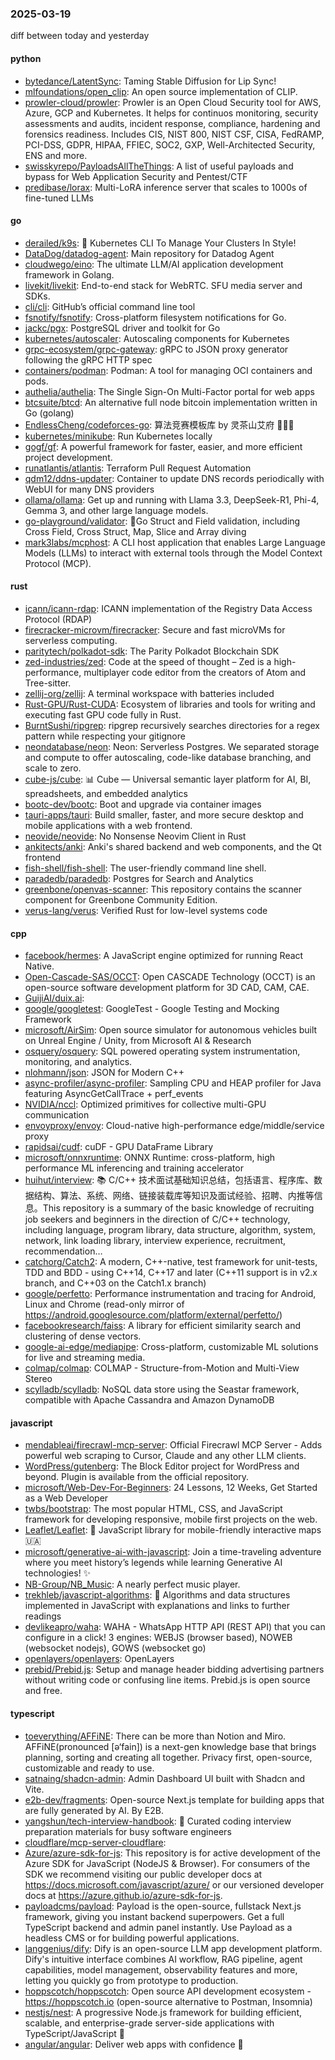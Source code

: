 ### 2025-03-19
diff between today and yesterday

#### python
* [bytedance/LatentSync](https://github.com/bytedance/LatentSync): Taming Stable Diffusion for Lip Sync!
* [mlfoundations/open_clip](https://github.com/mlfoundations/open_clip): An open source implementation of CLIP.
* [prowler-cloud/prowler](https://github.com/prowler-cloud/prowler): Prowler is an Open Cloud Security tool for AWS, Azure, GCP and Kubernetes. It helps for continuos monitoring, security assessments and audits, incident response, compliance, hardening and forensics readiness. Includes CIS, NIST 800, NIST CSF, CISA, FedRAMP, PCI-DSS, GDPR, HIPAA, FFIEC, SOC2, GXP, Well-Architected Security, ENS and more.
* [swisskyrepo/PayloadsAllTheThings](https://github.com/swisskyrepo/PayloadsAllTheThings): A list of useful payloads and bypass for Web Application Security and Pentest/CTF
* [predibase/lorax](https://github.com/predibase/lorax): Multi-LoRA inference server that scales to 1000s of fine-tuned LLMs

#### go
* [derailed/k9s](https://github.com/derailed/k9s): 🐶 Kubernetes CLI To Manage Your Clusters In Style!
* [DataDog/datadog-agent](https://github.com/DataDog/datadog-agent): Main repository for Datadog Agent
* [cloudwego/eino](https://github.com/cloudwego/eino): The ultimate LLM/AI application development framework in Golang.
* [livekit/livekit](https://github.com/livekit/livekit): End-to-end stack for WebRTC. SFU media server and SDKs.
* [cli/cli](https://github.com/cli/cli): GitHub’s official command line tool
* [fsnotify/fsnotify](https://github.com/fsnotify/fsnotify): Cross-platform filesystem notifications for Go.
* [jackc/pgx](https://github.com/jackc/pgx): PostgreSQL driver and toolkit for Go
* [kubernetes/autoscaler](https://github.com/kubernetes/autoscaler): Autoscaling components for Kubernetes
* [grpc-ecosystem/grpc-gateway](https://github.com/grpc-ecosystem/grpc-gateway): gRPC to JSON proxy generator following the gRPC HTTP spec
* [containers/podman](https://github.com/containers/podman): Podman: A tool for managing OCI containers and pods.
* [authelia/authelia](https://github.com/authelia/authelia): The Single Sign-On Multi-Factor portal for web apps
* [btcsuite/btcd](https://github.com/btcsuite/btcd): An alternative full node bitcoin implementation written in Go (golang)
* [EndlessCheng/codeforces-go](https://github.com/EndlessCheng/codeforces-go): 算法竞赛模板库 by 灵茶山艾府 💭💡🎈
* [kubernetes/minikube](https://github.com/kubernetes/minikube): Run Kubernetes locally
* [gogf/gf](https://github.com/gogf/gf): A powerful framework for faster, easier, and more efficient project development.
* [runatlantis/atlantis](https://github.com/runatlantis/atlantis): Terraform Pull Request Automation
* [qdm12/ddns-updater](https://github.com/qdm12/ddns-updater): Container to update DNS records periodically with WebUI for many DNS providers
* [ollama/ollama](https://github.com/ollama/ollama): Get up and running with Llama 3.3, DeepSeek-R1, Phi-4, Gemma 3, and other large language models.
* [go-playground/validator](https://github.com/go-playground/validator): 💯Go Struct and Field validation, including Cross Field, Cross Struct, Map, Slice and Array diving
* [mark3labs/mcphost](https://github.com/mark3labs/mcphost): A CLI host application that enables Large Language Models (LLMs) to interact with external tools through the Model Context Protocol (MCP).

#### rust
* [icann/icann-rdap](https://github.com/icann/icann-rdap): ICANN implementation of the Registry Data Access Protocol (RDAP)
* [firecracker-microvm/firecracker](https://github.com/firecracker-microvm/firecracker): Secure and fast microVMs for serverless computing.
* [paritytech/polkadot-sdk](https://github.com/paritytech/polkadot-sdk): The Parity Polkadot Blockchain SDK
* [zed-industries/zed](https://github.com/zed-industries/zed): Code at the speed of thought – Zed is a high-performance, multiplayer code editor from the creators of Atom and Tree-sitter.
* [zellij-org/zellij](https://github.com/zellij-org/zellij): A terminal workspace with batteries included
* [Rust-GPU/Rust-CUDA](https://github.com/Rust-GPU/Rust-CUDA): Ecosystem of libraries and tools for writing and executing fast GPU code fully in Rust.
* [BurntSushi/ripgrep](https://github.com/BurntSushi/ripgrep): ripgrep recursively searches directories for a regex pattern while respecting your gitignore
* [neondatabase/neon](https://github.com/neondatabase/neon): Neon: Serverless Postgres. We separated storage and compute to offer autoscaling, code-like database branching, and scale to zero.
* [cube-js/cube](https://github.com/cube-js/cube): 📊 Cube — Universal semantic layer platform for AI, BI, spreadsheets, and embedded analytics
* [bootc-dev/bootc](https://github.com/bootc-dev/bootc): Boot and upgrade via container images
* [tauri-apps/tauri](https://github.com/tauri-apps/tauri): Build smaller, faster, and more secure desktop and mobile applications with a web frontend.
* [neovide/neovide](https://github.com/neovide/neovide): No Nonsense Neovim Client in Rust
* [ankitects/anki](https://github.com/ankitects/anki): Anki's shared backend and web components, and the Qt frontend
* [fish-shell/fish-shell](https://github.com/fish-shell/fish-shell): The user-friendly command line shell.
* [paradedb/paradedb](https://github.com/paradedb/paradedb): Postgres for Search and Analytics
* [greenbone/openvas-scanner](https://github.com/greenbone/openvas-scanner): This repository contains the scanner component for Greenbone Community Edition.
* [verus-lang/verus](https://github.com/verus-lang/verus): Verified Rust for low-level systems code

#### cpp
* [facebook/hermes](https://github.com/facebook/hermes): A JavaScript engine optimized for running React Native.
* [Open-Cascade-SAS/OCCT](https://github.com/Open-Cascade-SAS/OCCT): Open CASCADE Technology (OCCT) is an open-source software development platform for 3D CAD, CAM, CAE.
* [GuijiAI/duix.ai](https://github.com/GuijiAI/duix.ai): 
* [google/googletest](https://github.com/google/googletest): GoogleTest - Google Testing and Mocking Framework
* [microsoft/AirSim](https://github.com/microsoft/AirSim): Open source simulator for autonomous vehicles built on Unreal Engine / Unity, from Microsoft AI & Research
* [osquery/osquery](https://github.com/osquery/osquery): SQL powered operating system instrumentation, monitoring, and analytics.
* [nlohmann/json](https://github.com/nlohmann/json): JSON for Modern C++
* [async-profiler/async-profiler](https://github.com/async-profiler/async-profiler): Sampling CPU and HEAP profiler for Java featuring AsyncGetCallTrace + perf_events
* [NVIDIA/nccl](https://github.com/NVIDIA/nccl): Optimized primitives for collective multi-GPU communication
* [envoyproxy/envoy](https://github.com/envoyproxy/envoy): Cloud-native high-performance edge/middle/service proxy
* [rapidsai/cudf](https://github.com/rapidsai/cudf): cuDF - GPU DataFrame Library
* [microsoft/onnxruntime](https://github.com/microsoft/onnxruntime): ONNX Runtime: cross-platform, high performance ML inferencing and training accelerator
* [huihut/interview](https://github.com/huihut/interview): 📚 C/C++ 技术面试基础知识总结，包括语言、程序库、数据结构、算法、系统、网络、链接装载库等知识及面试经验、招聘、内推等信息。This repository is a summary of the basic knowledge of recruiting job seekers and beginners in the direction of C/C++ technology, including language, program library, data structure, algorithm, system, network, link loading library, interview experience, recruitment, recommendation…
* [catchorg/Catch2](https://github.com/catchorg/Catch2): A modern, C++-native, test framework for unit-tests, TDD and BDD - using C++14, C++17 and later (C++11 support is in v2.x branch, and C++03 on the Catch1.x branch)
* [google/perfetto](https://github.com/google/perfetto): Performance instrumentation and tracing for Android, Linux and Chrome (read-only mirror of https://android.googlesource.com/platform/external/perfetto/)
* [facebookresearch/faiss](https://github.com/facebookresearch/faiss): A library for efficient similarity search and clustering of dense vectors.
* [google-ai-edge/mediapipe](https://github.com/google-ai-edge/mediapipe): Cross-platform, customizable ML solutions for live and streaming media.
* [colmap/colmap](https://github.com/colmap/colmap): COLMAP - Structure-from-Motion and Multi-View Stereo
* [scylladb/scylladb](https://github.com/scylladb/scylladb): NoSQL data store using the Seastar framework, compatible with Apache Cassandra and Amazon DynamoDB

#### javascript
* [mendableai/firecrawl-mcp-server](https://github.com/mendableai/firecrawl-mcp-server): Official Firecrawl MCP Server - Adds powerful web scraping to Cursor, Claude and any other LLM clients.
* [WordPress/gutenberg](https://github.com/WordPress/gutenberg): The Block Editor project for WordPress and beyond. Plugin is available from the official repository.
* [microsoft/Web-Dev-For-Beginners](https://github.com/microsoft/Web-Dev-For-Beginners): 24 Lessons, 12 Weeks, Get Started as a Web Developer
* [twbs/bootstrap](https://github.com/twbs/bootstrap): The most popular HTML, CSS, and JavaScript framework for developing responsive, mobile first projects on the web.
* [Leaflet/Leaflet](https://github.com/Leaflet/Leaflet): 🍃 JavaScript library for mobile-friendly interactive maps 🇺🇦
* [microsoft/generative-ai-with-javascript](https://github.com/microsoft/generative-ai-with-javascript): Join a time-traveling adventure where you meet history’s legends while learning Generative AI technologies! ✨
* [NB-Group/NB_Music](https://github.com/NB-Group/NB_Music): A nearly perfect music player.
* [trekhleb/javascript-algorithms](https://github.com/trekhleb/javascript-algorithms): 📝 Algorithms and data structures implemented in JavaScript with explanations and links to further readings
* [devlikeapro/waha](https://github.com/devlikeapro/waha): WAHA - WhatsApp HTTP API (REST API) that you can configure in a click! 3 engines: WEBJS (browser based), NOWEB (websocket nodejs), GOWS (websocket go)
* [openlayers/openlayers](https://github.com/openlayers/openlayers): OpenLayers
* [prebid/Prebid.js](https://github.com/prebid/Prebid.js): Setup and manage header bidding advertising partners without writing code or confusing line items. Prebid.js is open source and free.

#### typescript
* [toeverything/AFFiNE](https://github.com/toeverything/AFFiNE): There can be more than Notion and Miro. AFFiNE(pronounced [ə‘fain]) is a next-gen knowledge base that brings planning, sorting and creating all together. Privacy first, open-source, customizable and ready to use.
* [satnaing/shadcn-admin](https://github.com/satnaing/shadcn-admin): Admin Dashboard UI built with Shadcn and Vite.
* [e2b-dev/fragments](https://github.com/e2b-dev/fragments): Open-source Next.js template for building apps that are fully generated by AI. By E2B.
* [yangshun/tech-interview-handbook](https://github.com/yangshun/tech-interview-handbook): 💯 Curated coding interview preparation materials for busy software engineers
* [cloudflare/mcp-server-cloudflare](https://github.com/cloudflare/mcp-server-cloudflare): 
* [Azure/azure-sdk-for-js](https://github.com/Azure/azure-sdk-for-js): This repository is for active development of the Azure SDK for JavaScript (NodeJS & Browser). For consumers of the SDK we recommend visiting our public developer docs at https://docs.microsoft.com/javascript/azure/ or our versioned developer docs at https://azure.github.io/azure-sdk-for-js.
* [payloadcms/payload](https://github.com/payloadcms/payload): Payload is the open-source, fullstack Next.js framework, giving you instant backend superpowers. Get a full TypeScript backend and admin panel instantly. Use Payload as a headless CMS or for building powerful applications.
* [langgenius/dify](https://github.com/langgenius/dify): Dify is an open-source LLM app development platform. Dify's intuitive interface combines AI workflow, RAG pipeline, agent capabilities, model management, observability features and more, letting you quickly go from prototype to production.
* [hoppscotch/hoppscotch](https://github.com/hoppscotch/hoppscotch): Open source API development ecosystem - https://hoppscotch.io (open-source alternative to Postman, Insomnia)
* [nestjs/nest](https://github.com/nestjs/nest): A progressive Node.js framework for building efficient, scalable, and enterprise-grade server-side applications with TypeScript/JavaScript 🚀
* [angular/angular](https://github.com/angular/angular): Deliver web apps with confidence 🚀
